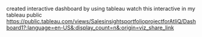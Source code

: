 created interactive dashboard by using tableau 
watch this interactive in my tableau public 
https://public.tableau.com/views/SalesinsightsportfolioprojectforAtliQ/Dashboard1?:language=en-US&:display_count=n&:origin=viz_share_link
